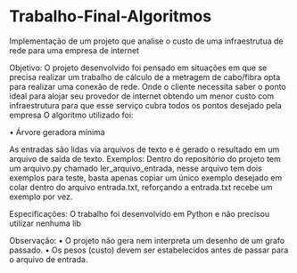 # Trabalho-Final-Algoritmos
Implementação de um projeto que analise o custo de uma infraestrutua de rede para uma empresa de internet


Objetivo: O projeto desenvolvido foi pensado em situações em que se precisa realizar um trabalho de cálculo de a metragem de cabo/fibra opta para realizar uma conexão de rede.
Onde o cliente necessita saber o ponto ideal para alojar seu provedor de internet obtendo um menor custo com infraestrutura para que esse serviço cubra todos os pontos desejado pela empresa
O algoritmo utilizado foi:

• Árvore geradora mínima

As entradas são lidas via arquivos de texto e é gerado o resultado em um arquivo de saída de texto.
Exemplos: Dentro do repositório do projeto tem um arquivo.py chamado ler_arquivo_entrada, nesse arquivo tem dois exemplos para teste, basta apenas copiar um único exemplo desejado em colar dentro do arquivo entrada.txt, reforçando a entrada.txt recebe um exemplo por vez.

Especificações: O trabalho foi desenvolvido em Python e não precisou utilizar nenhuma lib 

Observação:
• O projeto não gera nem interpreta um desenho de um grafo passado. 
• Os pesos (custo) devem ser estabelecidos antes de passar para o arquivo de entrada.
